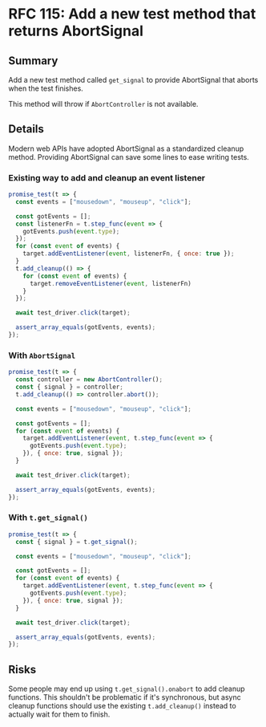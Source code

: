 # RFC 115: Add a new test method that returns AbortSignal

## Summary

Add a new test method called `get_signal` to provide AbortSignal that aborts
when the test finishes.

This method will throw if `AbortController` is not available.

## Details

Modern web APIs have adopted AbortSignal as a standardized cleanup method. Providing AbortSignal can save some lines to ease writing tests.

### Existing way to add and cleanup an event listener

```js
promise_test(t => {
  const events = ["mousedown", "mouseup", "click"];

  const gotEvents = [];
  const listenerFn = t.step_func(event => {
    gotEvents.push(event.type);
  });
  for (const event of events) {
    target.addEventListener(event, listenerFn, { once: true });
  }
  t.add_cleanup(() => {
    for (const event of events) {
      target.removeEventListener(event, listenerFn)
    }
  });

  await test_driver.click(target);

  assert_array_equals(gotEvents, events);
});
```

### With `AbortSignal`

```js
promise_test(t => {
  const controller = new AbortController();
  const { signal } = controller;
  t.add_cleanup(() => controller.abort());

  const events = ["mousedown", "mouseup", "click"];

  const gotEvents = [];
  for (const event of events) {
    target.addEventListener(event, t.step_func(event => {
      gotEvents.push(event.type);
    }), { once: true, signal });
  }

  await test_driver.click(target);

  assert_array_equals(gotEvents, events);
});
```

### With `t.get_signal()`

```js
promise_test(t => {
  const { signal } = t.get_signal();

  const events = ["mousedown", "mouseup", "click"];

  const gotEvents = [];
  for (const event of events) {
    target.addEventListener(event, t.step_func(event => {
      gotEvents.push(event.type);
    }), { once: true, signal });
  }

  await test_driver.click(target);

  assert_array_equals(gotEvents, events);
});
```

## Risks

Some people may end up using `t.get_signal().onabort` to add cleanup functions.
This shouldn't be problematic if it's synchronous, but async cleanup functions
should use the existing `t.add_cleanup()` instead to actually wait for them to
finish.

